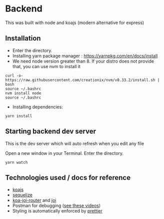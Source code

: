 # Backend

This was built with node and koajs (modern alternative for express)

## Installation

* Enter the directory.
* Installing yarn package manager : https://yarnpkg.com/en/docs/install
* We need node version greater than 8. If your distro does not provide that, you can use nvm to install it

```
curl -o- https://raw.githubusercontent.com/creationix/nvm/v0.33.2/install.sh | bash
source ~/.bashrc
nvm install node
source ~/.bashrc
```

* Installing dependencies:

```
yarn install
```

## Starting backend dev server

This is the dev server which will auto refresh when you edit any file

Open a new window in your Terminal.
Enter the directory.

```
yarn watch
```

## Technologies used / docs for reference

* [koajs](http://koajs.com/)
* [sequelize](http://docs.sequelizejs.com/)
* [koa-joi-router](https://github.com/koajs/joi-router) and [joi](https://github.com/hapijs/joi)
* Postman for debugging ([see these videos](https://www.getpostman.com/support))
* Styling is automatically enforced by [prettier](https://prettier.io/)
